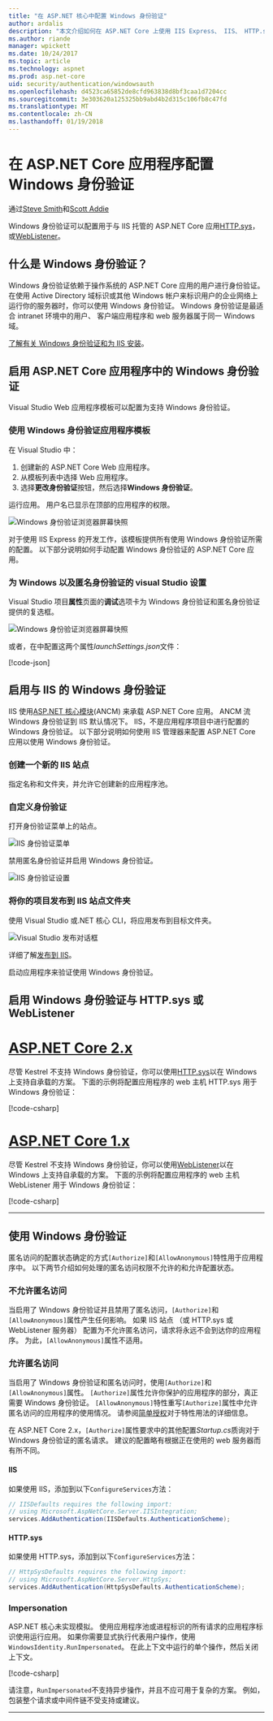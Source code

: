 ```yaml
---
title: "在 ASP.NET 核心中配置 Windows 身份验证"
author: ardalis
description: "本文介绍如何在 ASP.NET Core 上使用 IIS Express、 IIS、 HTTP.sys，和 WebListener 中配置 Windows 身份验证。"
ms.author: riande
manager: wpickett
ms.date: 10/24/2017
ms.topic: article
ms.technology: aspnet
ms.prod: asp.net-core
uid: security/authentication/windowsauth
ms.openlocfilehash: d4523ca65852de8cfd963838d8bf3caa1d7204cc
ms.sourcegitcommit: 3e303620a125325bb9abd4b2d315c106fb8c47fd
ms.translationtype: MT
ms.contentlocale: zh-CN
ms.lasthandoff: 01/19/2018
---
```

# <a name="configure-windows-authentication-in-an-aspnet-core-app"></a>在 ASP.NET Core 应用程序配置 Windows 身份验证

通过[Steve Smith](https://ardalis.com)和[Scott Addie](https://twitter.com/Scott_Addie)

Windows 身份验证可以配置用于与 IIS 托管的 ASP.NET Core 应用[HTTP.sys](xref:fundamentals/servers/httpsys)，或[WebListener](xref:fundamentals/servers/weblistener)。

## <a name="what-is-windows-authentication"></a>什么是 Windows 身份验证？

Windows 身份验证依赖于操作系统的 ASP.NET Core 应用的用户进行身份验证。 在使用 Active Directory 域标识或其他 Windows 帐户来标识用户的企业网络上运行你的服务器时，你可以使用 Windows 身份验证。 Windows 身份验证是最适合 intranet 环境中的用户、 客户端应用程序和 web 服务器属于同一 Windows 域。

[了解有关 Windows 身份验证和为 IIS 安装](https://docs.microsoft.com/iis/configuration/system.webServer/security/authentication/windowsAuthentication/)。

## <a name="enable-windows-authentication-in-an-aspnet-core-app"></a>启用 ASP.NET Core 应用程序中的 Windows 身份验证

Visual Studio Web 应用程序模板可以配置为支持 Windows 身份验证。

### <a name="use-the-windows-authentication-app-template"></a>使用 Windows 身份验证应用程序模板

在 Visual Studio 中：
1. 创建新的 ASP.NET Core Web 应用程序。 
1. 从模板列表中选择 Web 应用程序。
1. 选择**更改身份验证**按钮，然后选择**Windows 身份验证**。 

运行应用。 用户名已显示在顶部的应用程序的权限。

![Windows 身份验证浏览器屏幕快照](windowsauth/_static/browser-screenshot.png)

对于使用 IIS Express 的开发工作，该模板提供所有使用 Windows 身份验证所需的配置。 以下部分说明如何手动配置 Windows 身份验证的 ASP.NET Core 应用。

### <a name="visual-studio-settings-for-windows-and-anonymous-authentication"></a>为 Windows 以及匿名身份验证的 visual Studio 设置

Visual Studio 项目**属性**页面的**调试**选项卡为 Windows 身份验证和匿名身份验证提供的复选框。

![Windows 身份验证浏览器屏幕快照](windowsauth/_static/vs-auth-property-menu.png)

或者，在中配置这两个属性*launchSettings.json*文件：

[!code-json[](windowsauth/sample/launchSettings.json?highlight=3-4)]

## <a name="enable-windows-authentication-with-iis"></a>启用与 IIS 的 Windows 身份验证

IIS 使用[ASP.NET 核心模块](xref:fundamentals/servers/aspnet-core-module)(ANCM) 来承载 ASP.NET Core 应用。 ANCM 流 Windows 身份验证到 IIS 默认情况下。 IIS，不是应用程序项目中进行配置的 Windows 身份验证。 以下部分说明如何使用 IIS 管理器来配置 ASP.NET Core 应用以使用 Windows 身份验证。

### <a name="create-a-new-iis-site"></a>创建一个新的 IIS 站点

指定名称和文件夹，并允许它创建新的应用程序池。

### <a name="customize-authentication"></a>自定义身份验证

打开身份验证菜单上的站点。

![IIS 身份验证菜单](windowsauth/_static/iis-authentication-menu.png)

禁用匿名身份验证并启用 Windows 身份验证。

![IIS 身份验证设置](windowsauth/_static/iis-auth-settings.png)

### <a name="publish-your-project-to-the-iis-site-folder"></a>将你的项目发布到 IIS 站点文件夹

使用 Visual Studio 或.NET 核心 CLI，将应用发布到目标文件夹。

![Visual Studio 发布对话框](windowsauth/_static/vs-publish-app.png)

详细了解[发布到 IIS](xref:host-and-deploy/iis/index)。

启动应用程序来验证使用 Windows 身份验证。

## <a name="enable-windows-authentication-with-httpsys-or-weblistener"></a>启用 Windows 身份验证与 HTTP.sys 或 WebListener

# <a name="aspnet-core-2xtabaspnetcore2x"></a>[ASP.NET Core 2.x](#tab/aspnetcore2x)

尽管 Kestrel 不支持 Windows 身份验证，你可以使用[HTTP.sys](xref:fundamentals/servers/httpsys)以在 Windows 上支持自承载的方案。 下面的示例将配置应用程序的 web 主机 HTTP.sys 用于 Windows 身份验证：

[!code-csharp[](windowsauth/sample/Program2x.cs?highlight=9-14)]

# <a name="aspnet-core-1xtabaspnetcore1x"></a>[ASP.NET Core 1.x](#tab/aspnetcore1x)

尽管 Kestrel 不支持 Windows 身份验证，你可以使用[WebListener](xref:fundamentals/servers/weblistener)以在 Windows 上支持自承载的方案。 下面的示例将配置应用程序的 web 主机 WebListener 用于 Windows 身份验证：

[!code-csharp[](windowsauth/sample/Program1x.cs?highlight=6-11)]

---

## <a name="work-with-windows-authentication"></a>使用 Windows 身份验证

匿名访问的配置状态确定的方式`[Authorize]`和`[AllowAnonymous]`特性用于应用程序中。 以下两节介绍如何处理的匿名访问权限不允许的和允许配置状态。

### <a name="disallow-anonymous-access"></a>不允许匿名访问

当启用了 Windows 身份验证并且禁用了匿名访问，`[Authorize]`和`[AllowAnonymous]`属性产生任何影响。 如果 IIS 站点 （或 HTTP.sys 或 WebListener 服务器） 配置为不允许匿名访问，请求将永远不会到达你的应用程序。 为此，`[AllowAnonymous]`属性不适用。

### <a name="allow-anonymous-access"></a>允许匿名访问

当启用了 Windows 身份验证和匿名访问时，使用`[Authorize]`和`[AllowAnonymous]`属性。 `[Authorize]`属性允许你保护的应用程序的部分，真正需要 Windows 身份验证。 `[AllowAnonymous]`特性重写`[Authorize]`属性中允许匿名访问的应用程序的使用情况。 请参阅[简单授权](xref:security/authorization/simple)对于特性用法的详细信息。

在 ASP.NET Core 2.x，`[Authorize]`属性要求中的其他配置*Startup.cs*质询对于 Windows 身份验证的匿名请求。 建议的配置略有根据正在使用的 web 服务器而有所不同。

#### <a name="iis"></a>IIS

如果使用 IIS，添加到以下`ConfigureServices`方法： 

```csharp
// IISDefaults requires the following import:
// using Microsoft.AspNetCore.Server.IISIntegration;
services.AddAuthentication(IISDefaults.AuthenticationScheme);
```

#### <a name="httpsys"></a>HTTP.sys

如果使用 HTTP.sys，添加到以下`ConfigureServices`方法：

```csharp
// HttpSysDefaults requires the following import:
// using Microsoft.AspNetCore.Server.HttpSys;
services.AddAuthentication(HttpSysDefaults.AuthenticationScheme);
```

### <a name="impersonation"></a>Impersonation

ASP.NET 核心未实现模拟。 使用应用程序池或进程标识的所有请求的应用程序标识使用运行应用。 如果你需要显式执行代表用户操作，使用`WindowsIdentity.RunImpersonated`。 在此上下文中运行的单个操作，然后关闭上下文。

[!code-csharp[](windowsauth/sample/Startup.cs?name=snippet_Impersonate&highlight=10-18)]

请注意，`RunImpersonated`不支持异步操作，并且不应可用于复杂的方案。 例如，包装整个请求或中间件链不受支持或建议。

---
